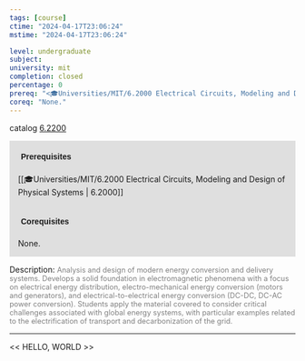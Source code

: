 ```yaml
---
tags: [course]
ctime: "2024-04-17T23:06:24"
mstime: "2024-04-17T23:06:24"

level: undergraduate
subject: 
university: mit
completion: closed
percentage: 0
prereq: "<🎓Universities/MIT/6.2000 Electrical Circuits, Modeling and Design of Physical Systems>"
coreq: "None."
---
```


catalog [6.2200](http://student.mit.edu/catalog/m6b.html#6.2200)

<span style="display: block; padding: 15px; background-color: rgb(100, 100, 100, 0.2);"><font id="m_prereq3357_0" style="display: block; font-family: Arial, sans-serif; font-weight: bold; padding: 5px">Prerequisites</font><br><span id="prereq3357_0">[[🎓Universities/MIT/6.2000 Electrical Circuits, Modeling and Design of Physical Systems | 6.2000]]</span></span>
<span style="display: block; padding: 15px; background-color: rgb(100, 100, 100, 0.2);"><font id="m_coreq3357_0" style="display: block; font-family: Arial, sans-serif; font-weight: bold; padding: 5px">Corequisites</font><br><span id="coreq3357_0">None.</span></span>

<font style="">Description:</font>
<font style="color: grey; font-size: 0.8rem;">Analysis and design of modern energy conversion and delivery systems. Develops a solid foundation in electromagnetic phenomena with a focus on electrical energy distribution, electro-mechanical energy conversion (motors and generators), and electrical-to-electrical energy conversion (DC-DC, DC-AC power conversion). Students apply the material covered to consider critical challenges associated with global energy systems, with particular examples related to the electrification of transport and decarbonization of the grid.</font>



---

<< HELLO, WORLD >>
